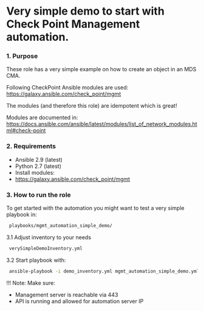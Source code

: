 # Very simple demo to start with Check Point Management automation.

### 1. Purpose
These role has a very simple example on how to create an object in an MDS CMA.


Following CheckPoint Ansible modules are used:
https://galaxy.ansible.com/check_point/mgmt

The modules (and therefore this role) are idempotent which is great! 

Modules are documented in: 
https://docs.ansible.com/ansible/latest/modules/list_of_network_modules.html#check-point


### 2. Requirements
- Ansible 2.9 (latest)
- Python 2.7 (latest)
- Install modules:
- https://galaxy.ansible.com/check_point/mgmt


### 3. How to run the role 
To get started with the automation you might want to test a very simple playbook in:
```bash
 playbooks/mgmt_automation_simple_demo/
```

3.1 Adjust inventory to your needs
```bash
 verySimpleDemoInventory.yml
```

3.2 Start playbook with: 
```bash
 ansible-playbook -i demo_inventory.yml mgmt_automation_simple_demo.yml -v
```

!!! Note: 
Make sure:
- Management server is reachable via 443
- API is running and allowed for automation server IP
